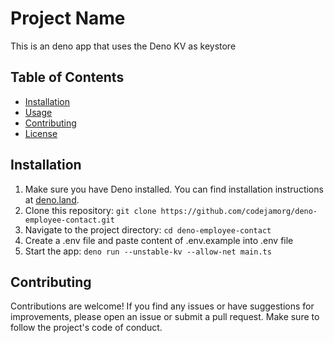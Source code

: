 # Project Name

This is an deno app that uses the Deno KV as keystore 

## Table of Contents

- [Installation](#installation)
- [Usage](#usage)
- [Contributing](#contributing)
- [License](#license)

## Installation

1. Make sure you have Deno installed. You can find installation instructions at [deno.land](https://deno.land/).
2. Clone this repository: `git clone https://github.com/codejamorg/deno-employee-contact.git`
3. Navigate to the project directory: `cd deno-employee-contact`
4. Create a .env file and paste content of .env.example into .env file
5. Start the app: `deno run --unstable-kv --allow-net main.ts`

## Contributing

Contributions are welcome! If you find any issues or have suggestions for improvements, please open an issue or submit a pull request. Make sure to follow the project's code of conduct.


